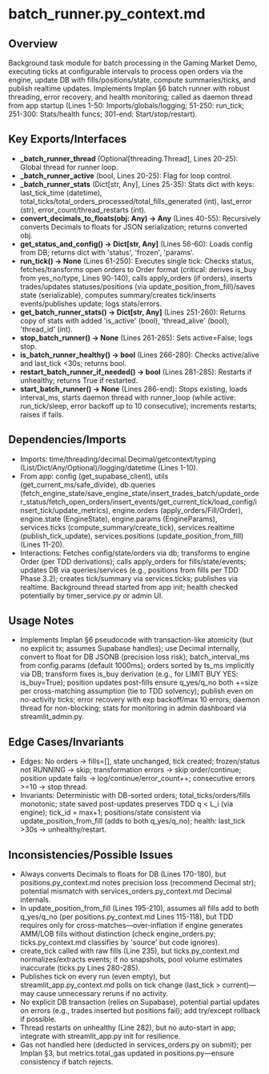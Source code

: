 # batch_runner.py_context.md

## Overview
Background task module for batch processing in the Gaming Market Demo, executing ticks at configurable intervals to process open orders via the engine, update DB with fills/positions/state, compute summaries/ticks, and publish realtime updates. Implements Implan §6 batch runner with robust threading, error recovery, and health monitoring; called as daemon thread from app startup (Lines 1-50: Imports/globals/logging; 51-250: run_tick; 251-300: Stats/health funcs; 301-end: Start/stop/restart).

## Key Exports/Interfaces
- **_batch_runner_thread** (Optional[threading.Thread], Lines 20-25): Global thread for runner loop.
- **_batch_runner_active** (bool, Lines 20-25): Flag for loop control.
- **_batch_runner_stats** (Dict[str, Any], Lines 25-35): Stats dict with keys: last_tick_time (datetime), total_ticks/total_orders_processed/total_fills_generated (int), last_error (str), error_count/thread_restarts (int).
- **convert_decimals_to_floats(obj: Any) -> Any** (Lines 40-55): Recursively converts Decimals to floats for JSON serialization; returns converted obj.
- **get_status_and_config() -> Dict[str, Any]** (Lines 56-60): Loads config from DB; returns dict with 'status', 'frozen', 'params'.
- **run_tick() -> None** (Lines 61-250): Executes single tick: Checks status, fetches/transforms open orders to Order format (critical: derives is_buy from yes_no/type, Lines 90-140), calls apply_orders (if orders), inserts trades/updates statuses/positions (via update_position_from_fill)/saves state (serializable), computes summary/creates tick/inserts events/publishes update; logs stats/errors.
- **get_batch_runner_stats() -> Dict[str, Any]** (Lines 251-260): Returns copy of stats with added 'is_active' (bool), 'thread_alive' (bool), 'thread_id' (int).
- **stop_batch_runner() -> None** (Lines 261-265): Sets active=False; logs stop.
- **is_batch_runner_healthy() -> bool** (Lines 266-280): Checks active/alive and last_tick <30s; returns bool.
- **restart_batch_runner_if_needed() -> bool** (Lines 281-285): Restarts if unhealthy; returns True if restarted.
- **start_batch_runner() -> None** (Lines 286-end): Stops existing, loads interval_ms, starts daemon thread with runner_loop (while active: run_tick/sleep, error backoff up to 10 consecutive); increments restarts; raises if fails.

## Dependencies/Imports
- Imports: time/threading/decimal.Decimal/getcontext/typing (List/Dict/Any/Optional)/logging/datetime (Lines 1-10).
- From app: config (get_supabase_client), utils (get_current_ms/safe_divide), db.queries (fetch_engine_state/save_engine_state/insert_trades_batch/update_order_status/fetch_open_orders/insert_events/get_current_tick/load_config/insert_tick/update_metrics), engine.orders (apply_orders/Fill/Order), engine.state (EngineState), engine.params (EngineParams), services.ticks (compute_summary/create_tick), services.realtime (publish_tick_update), services.positions (update_position_from_fill) (Lines 11-20).
- Interactions: Fetches config/state/orders via db; transforms to engine Order (per TDD derivations); calls apply_orders for fills/state/events; updates DB via queries/services (e.g., positions from fills per TDD Phase 3.2); creates tick/summary via services.ticks; publishes via realtime. Background thread started from app init; health checked potentially by timer_service.py or admin UI.

## Usage Notes
- Implements Implan §6 pseudocode with transaction-like atomicity (but no explicit tx; assumes Supabase handles); use Decimal internally, convert to float for DB JSONB (precision loss risk); batch_interval_ms from config.params (default 1000ms); orders sorted by ts_ms implicitly via DB; transform fixes is_buy derivation (e.g., for LIMIT BUY YES: is_buy=True); position updates post-fills ensure q_yes/q_no both +=size per cross-matching assumption (tie to TDD solvency); publish even on no-activity ticks; error recovery with exp backoff/max 10 errors; daemon thread for non-blocking; stats for monitoring in admin dashboard via streamlit_admin.py.

## Edge Cases/Invariants
- Edges: No orders → fills=[], state unchanged, tick created; frozen/status not RUNNING → skip; transformation errors → skip order/continue; position update fails → log/continue/error_count++; consecutive errors >=10 → stop thread.
- Invariants: Deterministic with DB-sorted orders; total_ticks/orders/fills monotonic; state saved post-updates preserves TDD q < L_i (via engine); tick_id = max+1; positions/state consistent via update_position_from_fill (adds to both q_yes/q_no); health: last_tick >30s → unhealthy/restart.

## Inconsistencies/Possible Issues
- Always converts Decimals to floats for DB (Lines 170-180), but positions.py_context.md notes precision loss (recommend Decimal str); potential mismatch with services_orders.py_context.md Decimal internals.
- In update_position_from_fill (Lines 195-210), assumes all fills add to both q_yes/q_no (per positions.py_context.md Lines 115-118), but TDD requires only for cross-matches—over-inflation if engine generates AMM/LOB fills without distinction (check engine_orders.py; ticks.py_context.md classifies by 'source' but code ignores).
- create_tick called with raw fills (Line 235), but ticks.py_context.md normalizes/extracts events; if no snapshots, pool volume estimates inaccurate (ticks.py Lines 280-285).
- Publishes tick on every run (even empty), but streamlit_app.py_context.md polls on tick change (last_tick > current)—may cause unnecessary reruns if no activity.
- No explicit DB transaction (relies on Supabase), potential partial updates on errors (e.g., trades inserted but positions fail); add try/except rollback if possible.
- Thread restarts on unhealthy (Line 282), but no auto-start in app; integrate with streamlit_app.py init for resilience.
- Gas not handled here (deducted in services_orders.py on submit); per Implan §3, but metrics.total_gas updated in positions.py—ensure consistency if batch rejects.